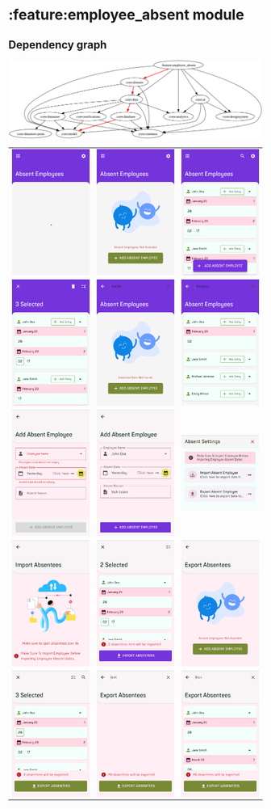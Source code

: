 # :feature:employee_absent module
## Dependency graph
![Dependency graph](../../docs/images/graphs/dep_graph_feature_employee_absent.svg)

|                                                                                                              |                                                                                                                                      |                                                                                                                                    |
|--------------------------------------------------------------------------------------------------------------|--------------------------------------------------------------------------------------------------------------------------------------|------------------------------------------------------------------------------------------------------------------------------------|
| ![AbsentScreenLoading_phone.png](./src/test/screenshots/AbsentScreenLoading_phone.png)                       | ![AbsentScreenEmptyContent_phone.png](./src/test/screenshots/AbsentScreenEmptyContent_phone.png)                                     | ![AbsentScreenSuccessContent_phone.png](./src/test/screenshots/AbsentScreenSuccessContent_phone.png)                               |
| ![ItemsPopulatedAndSelected_phone.png](./src/test/screenshots/ItemsPopulatedAndSelected_phone.png)           | ![ShowSearchBarAndGetEmptyResult_phone.png](./src/test/screenshots/ShowSearchBarAndGetEmptyResult_phone.png)                         | ![ShowSearchBarAndGetSuccessResult_phone.png](./src/test/screenshots/ShowSearchBarAndGetSuccessResult_phone.png)                   |
| ![AddEditItemScreenWithEmptyData_phone.png](./src/test/screenshots/AddEditItemScreenWithEmptyData_phone.png) | ![AddEditItemScreenWithDummyData_phone.png](./src/test/screenshots/AddEditItemScreenWithDummyData_phone.png)                         | ![ShowSettingsBottomSheet_phone.png](./src/test/screenshots/ShowSettingsBottomSheet_phone.png)                                     |
| ![ImportScreenWithEmptyData_phone.png](./src/test/screenshots/ImportScreenWithEmptyData_phone.png)           | ![ImportScreenWithSomeData_phone.png](./src/test/screenshots/ImportScreenWithSomeData_phone.png)                                     | ![ExportScreenWithEmptyData_phone.png](./src/test/screenshots/ExportScreenWithEmptyData_phone.png)                                 |
| ![ExportScreenWithSomeData_phone.png](./src/test/screenshots/ExportScreenWithSomeData_phone.png)             | ![ExportScreenPerformSearchAndGetEmptyResult_phone.png](./src/test/screenshots/ExportScreenPerformSearchAndGetEmptyResult_phone.png) | ![ExportScreenPerformSearchAndGetSomeResult_phone.png](./src/test/screenshots/ExportScreenPerformSearchAndGetSomeResult_phone.png) |
